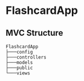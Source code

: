 # FlashcardApp

## MVC Structure

```
FlashcardApp
├───config
├───controllers
├───models
├───public
└───views
```

